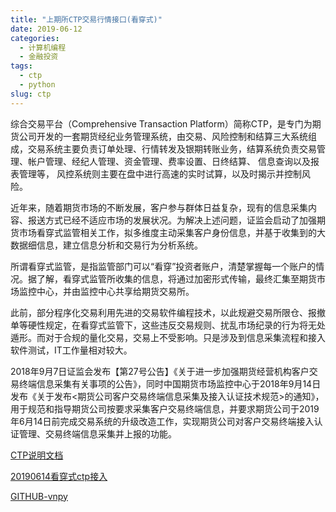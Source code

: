 ```yaml
---
title: "上期所CTP交易行情接口(看穿式)"
date: 2019-06-12
categories:
  - 计算机编程
  - 金融投资
tags:
  - ctp
  - python
slug: ctp
---
```


综合交易平台（Comprehensive Transaction Platform）简称CTP，是专门为期货公司开发的一套期货经纪业务管理系统，由交易、风险控制和结算三大系统组成，交易系统主要负责订单处理、行情转发及银期转账业务，结算系统负责交易管理、帐户管理、经纪人管理、资金管理、费率设置、日终结算、 信息查询以及报表管理等， 风控系统则主要在盘中进行高速的实时试算，以及时揭示并控制风险。

近年来，随着期货市场的不断发展，客户参与群体日益复杂，现有的信息采集内容、报送方式已经不适应市场的发展状况。为解决上述问题，证监会启动了加强期货市场看穿式监管相关工作，拟多维度主动采集客户身份信息，并基于收集到的大数据细信息，建立信息分析和交易行为分析系统。

所谓看穿式监管，是指监管部门可以“看穿”投资者账户，清楚掌握每一个账户的情况。据了解，看穿式监管所收集的信息，将通过加密形式传输，最终汇集至期货市场监控中心，并由监控中心共享给期货交易所。

此前，部分程序化交易利用先进的交易软件编程技术，以此规避交易所限仓、报撤单等硬性规定，在看穿式监管下，这些违反交易规则、扰乱市场纪录的行为将无处遁形。而对于合规的量化交易，交易上不受影响。只是涉及到信息采集流程和接入软件测试，IT工作量相对较大。

2018年9月7日证监会发布【第27号公告】《关于进一步加强期货经营机构客户交易终端信息采集有关事项的公告》，同时中国期货市场监控中心于2018年9月14日发布《关于发布<期货公司客户交易终端信息采集及接入认证技术规范>的通知》，用于规范和指导期货公司按要求采集客户交易终端信息，并要求期货公司于2019年6月14日前完成交易系统的升级改造工作，实现期货公司对客户交易终端接入认证管理、交易终端信息采集并上报的功能。

[CTP说明文档](http://www.sfit.com.cn/5_2_DocumentDown.htm)

[20190614看穿式ctp接入](https://www.vnpy.com/forum/topic/603-kan-wan-zhe-pian-che-di-gao-ding-qi-huo-chuan-tou-shi-ctp-apijie-ru)

[GITHUB-vnpy](https://github.com/vnpy/vnpy)